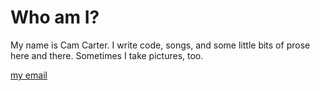 # Who am I?

My name is Cam Carter. I write code, songs, and some little bits of prose here and there. Sometimes I take pictures, too.

[my email](mailto:contact@camcarter.com)  
